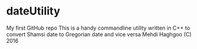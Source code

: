 # dateUtility
My first GitHub repo
This is a handy commandline utility written in C++ to convert Shamsi date to Gregorian date and vice versa
Mehdi Haghgoo (C) 2016
